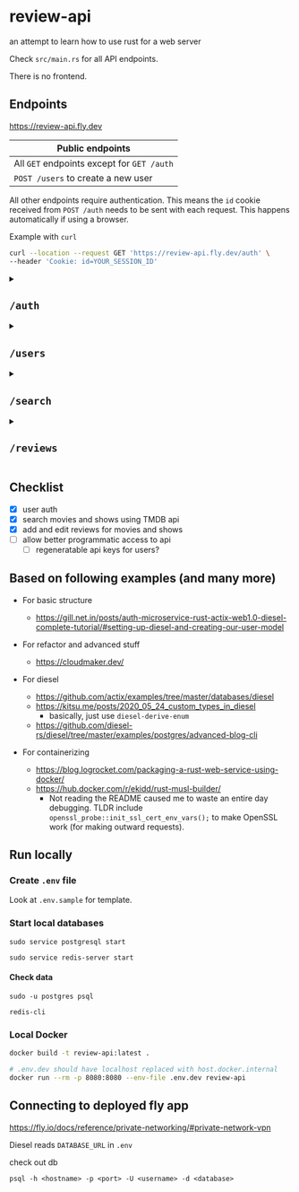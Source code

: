 # review-api

an attempt to learn how to use rust for a web server

Check `src/main.rs` for all API endpoints.

There is no frontend.

## Endpoints

https://review-api.fly.dev

| Public endpoints                           |
| ------------------------------------------ |
| All `GET` endpoints except for `GET /auth` |
| `POST /users` to create a new user         |

All other endpoints require authentication. This means the `id` cookie received from `POST /auth` needs to be sent with each request. This happens automatically if using a browser.

Example with `curl`

```sh
curl --location --request GET 'https://review-api.fly.dev/auth' \
--header 'Cookie: id=YOUR_SESSION_ID'
```

<details>
<summary>
<h2><code>/auth</code></h2>
</summary>

### `GET /auth`

Check current user. This shows the `email` field.

#### Response body

```json
{
  "id": 1,
  "name": "Kyle",
  "email": "kyle@zheng.com",
  "created_at": "2022-11-30T17:05:36.313355",
  "updated_at": "2022-11-30T17:05:36.313355"
}
```

### `DELETE /auth`

This logs out the user.

### `POST /auth`

```json
{
  "email": "kyle@zheng.com",
  "password": "password"
}
```

This logs in the user.

#### Response header

| Key        | Value                                               |
| ---------- | --------------------------------------------------- |
| set-cookie | id=YOUR_SESION_ID_COOKIE; Path=/; Secure; HttpOnly; |

#### Response body

```json
{
  "id": 1,
  "name": "Kyle Zheng",
  "email": "kyle@zheng.com",
  "created_at": "2022-11-30T20:03:35.554592",
  "updated_at": "2022-11-30T20:03:35.554592"
}
```

</details>

<details>
<summary>
<h2><code>/users</code></h2>
</summary>

### `GET /users`

#### Query params

| Param    | Type                                                                                                         | Default |
| -------- | ------------------------------------------------------------------------------------------------------------ | ------- |
| page     | 0 < integer                                                                                                  | 1       |
| per_page | 0 < integer < 51                                                                                             | 10      |
| sort_by  | `FIELD.ORDER`<br> FIELD is one of `id`, `name`, `created_at`, `updated_at`<br> ORDER is one of `asc`, `desc` | id.asc  |

#### Request body

```json
{
  "results": [
    {
      "id": 1,
      "name": "Kyle",
      "created_at": "2022-11-30T17:05:36.313355",
      "updated_at": "2022-11-30T17:05:36.313355"
    },
    {
      "id": 3,
      "name": "Loid",
      "created_at": "2022-11-30T17:13:11.250255",
      "updated_at": "2022-11-30T17:27:53.894057"
    }
  ],
  "page": 1,
  "total_pages": 1,
  "total_results": 2
}
```

### `GET /users/{id}`

#### Request body

```json
{
  "id": 1,
  "name": "Kyle",
  "created_at": "2022-11-30T17:05:36.313355",
  "updated_at": "2022-11-30T17:05:36.313355"
}
```

### `POST /users`

This creates a new user.

#### Request body

```json
{
  "name": "Twilight",
  "email": "secret@spy.com",
  "password": "password"
}
```

#### Response body

```json
{
  "id": 3,
  "name": "Twilight",
  "created_at": "2022-11-30T17:13:11.250255",
  "updated_at": "2022-11-30T17:13:11.250255"
}
```

### `PUT /users/{id}`

#### Request body

All fields are optional.

```json
{
  "name": "Loid",
  "email": "loid@forger.com"
}
```

### Response body

This shows the `email` field, because the route is authenticated.

```json
{
  "id": 3,
  "name": "Loid",
  "email": "loid@forger.com",
  "created_at": "2022-11-30T17:13:11.250255",
  "updated_at": "2022-11-30T17:27:53.894057"
}
```

### `DELETE /users/{id}`

#### Response body

```json
{
  "deleted": 1
}
```

</details>

<details>
<summary>
<h2><code>/search</code></h2>
</summary>

### `GET /search/{category}?query=`

Category is `Film` | `Show`

This mostly just a wrapper around the The Movie Database (TMDB) API.

https://developers.themoviedb.org/3/search/search-movies

https://developers.themoviedb.org/3/search/search-tv-shows

#### Query params

| Param | Type            | Default |
| ----- | --------------- | ------- |
| page  | 0 < integer     | 1       |
| lang  | ISO 639-1 value | en-US   |
| year  | integer         | n/a     |

#### Response body

```json
{
  "page": 1,
  "results": [
    {
      "id": 505642,
      "title": "Black Panther: Wakanda Forever",
      "original_title": "Black Panther: Wakanda Forever",
      "original_language": "en",
      "release_date": "2022-11-09",
      "overview": "Queen Ramonda, Shuri, M’Baku, Okoye and the Dora Milaje fight to protect their nation from intervening world powers in the wake of King T’Challa’s death. As the Wakandans strive to embrace their next chapter, the heroes must band together with the help of War Dog Nakia and Everett Ross and forge a new path for the kingdom of Wakanda.",
      "poster_path": "/sv1xJUazXeYqALzczSZ3O6nkH75.jpg"
    }
  ],
  "total_results": 1,
  "total_pages": 1
}
```

</details>

<details>
<summary>
<h2><code>/reviews</code></h2>
</summary>

### `GET /reviews`

#### Query params

| Param      | Type                                                                                                      | Default |
| ---------- | --------------------------------------------------------------------------------------------------------- | ------- |
| page       | 0 < integer                                                                                               | 1       |
| per_page   | 0 < integer < 51                                                                                          | 10      |
| sort_by    | `FIELD.ORDER`<br> FIELD is one of `tmdb_id`, `created_at`, `updated_at`<br> ORDER is one of `asc`, `desc` | id.asc  |
| user_id    | user id                                                                                                   | n/a     |
| category   | `Film` \| `Show`                                                                                          | n/a     |
| status     | `Completed` \| `Watching` \| `Dropped` \| `PlanToWatch`                                                   | n/a     |
| fun_before | bool                                                                                                      | n/a     |
| fun_during | bool                                                                                                      | n/a     |
| fun_after  | bool                                                                                                      | n/a     |

#### Response body

```json
{
  "results": [
    {
      "user_id": 1,
      "tmdb_id": 505642,
      "category": "Film",
      "status": "Completed",
      "text": "🙅🏿‍♂️",
      "fun_before": true,
      "fun_during": true,
      "fun_after": true,
      "created_at": "2022-11-30T18:09:58.829342",
      "updated_at": "2022-11-30T18:18:00.720356"
    }
  ],
  "page": 1,
  "total_pages": 1,
  "total_results": 1
}
```

### `POST /reviews`

#### Request body

```json
{
  "tmdb_id": 505642,
  "category": "Film",
  "status": "Completed"
}
or
{
  "tmdb_id": 505642,
  "category": "Show",
  "season": 1,
  "status": "Completed"
}
```

#### Response body

```json
{
  "user_id": 1,
  "tmdb_id": 505642,
  "category": "Film",
  "status": "Completed",
  "text": "",
  "fun_before": false,
  "fun_during": false,
  "fun_after": false,
  "created_at": "2022-11-30T18:09:58.829342",
  "updated_at": "2022-11-30T18:09:58.829342"
}
```

### `PUT /reviews/{category}/{tmdb_id}`

### `PUT /reviews/{category}/{tmdb_id}/{season}`

#### Request body

All fields are optional.

```json
{
  "status": "Completed",
  "text": "🙅🏿‍♂️",
  "fun_before": true,
  "fun_during": true,
  "fun_after": true
}
```

#### Response body

```json
{
  "user_id": 1,
  "tmdb_id": 505642,
  "category": "Film",
  "status": "Completed",
  "text": "🙅🏿‍♂️",
  "fun_before": true,
  "fun_during": true,
  "fun_after": true,
  "created_at": "2022-11-30T18:09:58.829342",
  "updated_at": "2022-11-30T18:18:00.720356"
}
```

### `DELETE /reviews/{category}/{tmdb_id}`

### `DELETE /reviews/{category}/{tmdb_id}/{season}`

#### Response body

```json
{
  "deleted": 1
}
```

</details>

## Checklist

- [x] user auth
- [x] search movies and shows using TMDB api
- [x] add and edit reviews for movies and shows
- [ ] allow better programmatic access to api
  - [ ] regeneratable api keys for users?

## Based on following examples (and many more)

- For basic structure

  - https://gill.net.in/posts/auth-microservice-rust-actix-web1.0-diesel-complete-tutorial/#setting-up-diesel-and-creating-our-user-model

- For refactor and advanced stuff

  - https://cloudmaker.dev/

- For diesel

  - https://github.com/actix/examples/tree/master/databases/diesel
  - https://kitsu.me/posts/2020_05_24_custom_types_in_diesel
    - basically, just use `diesel-derive-enum`
  - https://github.com/diesel-rs/diesel/tree/master/examples/postgres/advanced-blog-cli

- For containerizing
  - https://blog.logrocket.com/packaging-a-rust-web-service-using-docker/
  - https://hub.docker.com/r/ekidd/rust-musl-builder/
    - Not reading the README caused me to waste an entire day debugging. TLDR include `openssl_probe::init_ssl_cert_env_vars();` to make OpenSSL work (for making outward requests).

## Run locally

### Create `.env` file

Look at `.env.sample` for template.

### Start local databases

```
sudo service postgresql start

sudo service redis-server start
```

#### Check data

```
sudo -u postgres psql

redis-cli
```

### Local Docker

```sh
docker build -t review-api:latest .

# .env.dev should have localhost replaced with host.docker.internal
docker run --rm -p 8080:8080 --env-file .env.dev review-api
```

## Connecting to deployed fly app

https://fly.io/docs/reference/private-networking/#private-network-vpn

Diesel reads `DATABASE_URL` in `.env`

check out db

```
psql -h <hostname> -p <port> -U <username> -d <database>
```
